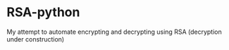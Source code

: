 # RSA-python
My attempt to automate encrypting and decrypting using RSA (decryption under construction)
